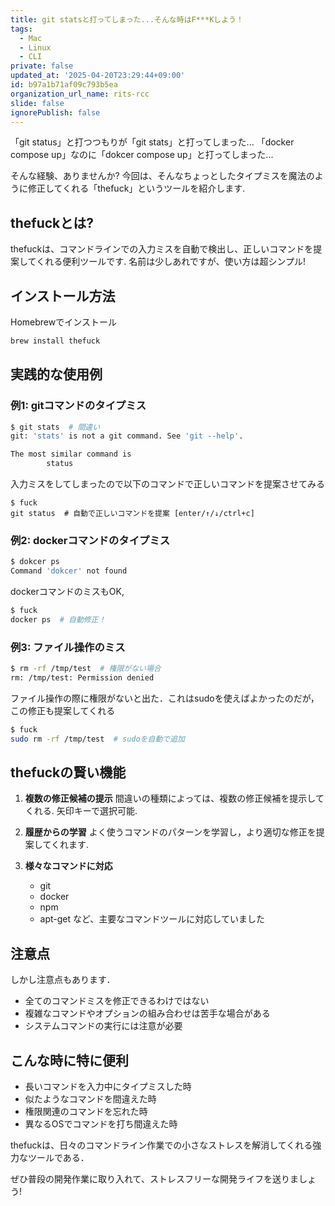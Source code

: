 ```yaml
---
title: git statsと打ってしまった...そんな時はF***Kしよう！
tags:
  - Mac
  - Linux
  - CLI
private: false
updated_at: '2025-04-20T23:29:44+09:00'
id: b97a1b71af09c793b5ea
organization_url_name: rits-rcc
slide: false
ignorePublish: false
---
```

「git status」と打つつもりが「git stats」と打ってしまった...
「docker compose up」なのに「dokcer compose up」と打ってしまった...

そんな経験、ありませんか? 
今回は、そんなちょっとしたタイプミスを魔法のように修正してくれる「thefuck」というツールを紹介します.

## thefuckとは?

thefuckは、コマンドラインでの入力ミスを自動で検出し、正しいコマンドを提案してくれる便利ツールです. 
名前は少しあれですが、使い方は超シンプル!

## インストール方法

Homebrewでインストール
```bash
brew install thefuck
```

## 実践的な使用例

### 例1: gitコマンドのタイプミス
```bash
$ git stats  # 間違い
git: 'stats' is not a git command. See 'git --help'.

The most similar command is
        status
```
入力ミスをしてしまったので以下のコマンドで正しいコマンドを提案させてみる
```
$ fuck
git status  # 自動で正しいコマンドを提案 [enter/↑/↓/ctrl+c]
```
### 例2: dockerコマンドのタイプミス
```bash
$ dokcer ps
Command 'dokcer' not found
```
dockerコマンドのミスもOK,
```bash
$ fuck
docker ps  # 自動修正！
```
### 例3: ファイル操作のミス
```bash
$ rm -rf /tmp/test  # 権限がない場合
rm: /tmp/test: Permission denied
```
ファイル操作の際に権限がないと出た．これはsudoを使えばよかったのだが，この修正も提案してくれる
```bash
$ fuck
sudo rm -rf /tmp/test  # sudoを自動で追加
```
## thefuckの賢い機能

1. **複数の修正候補の提示**
   間違いの種類によっては、複数の修正候補を提示してくれる. 矢印キーで選択可能.

2. **履歴からの学習**
   よく使うコマンドのパターンを学習し，より適切な修正を提案してくれます.

3. **様々なコマンドに対応**
   - git
   - docker
   - npm
   - apt-get
   など、主要なコマンドツールに対応していました

## 注意点
しかし注意点もあります．
- 全てのコマンドミスを修正できるわけではない
- 複雑なコマンドやオプションの組み合わせは苦手な場合がある
- システムコマンドの実行には注意が必要

## こんな時に特に便利

- 長いコマンドを入力中にタイプミスした時
- 似たようなコマンドを間違えた時
- 権限関連のコマンドを忘れた時
- 異なるOSでコマンドを打ち間違えた時

thefuckは、日々のコマンドライン作業での小さなストレスを解消してくれる強力なツールである．

ぜひ普段の開発作業に取り入れて、ストレスフリーな開発ライフを送りましょう!
